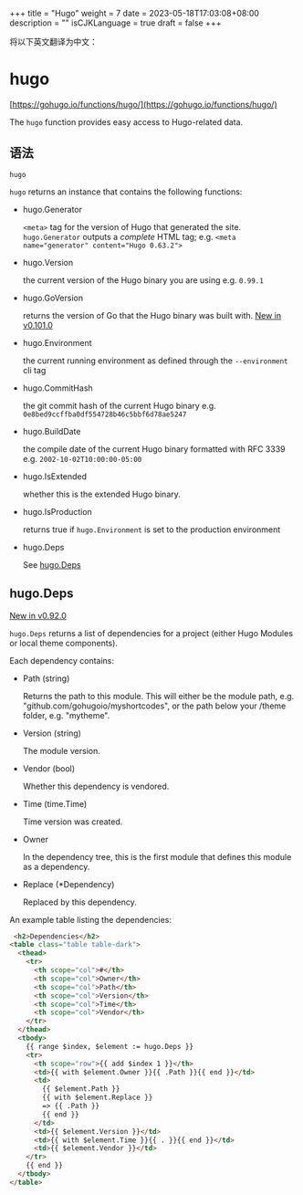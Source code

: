 +++
title = "Hugo"
weight = 7
date = 2023-05-18T17:03:08+08:00
description = ""
isCJKLanguage = true
draft = false
+++

将以下英文翻译为中文：
# hugo

[https://gohugo.io/functions/hugo/](https://gohugo.io/functions/hugo/)

The `hugo` function provides easy access to Hugo-related data.

## 语法

```
hugo
```

`hugo` returns an instance that contains the following functions:

- hugo.Generator

  `<meta>` tag for the version of Hugo that generated the site. `hugo.Generator` outputs a *complete* HTML tag; e.g. `<meta name="generator" content="Hugo 0.63.2">`

- hugo.Version

  the current version of the Hugo binary you are using e.g. `0.99.1`

- hugo.GoVersion

  returns the version of Go that the Hugo binary was built with. [New in v0.101.0](https://github.com/gohugoio/hugo/releases/tag/v0.101.0)

- hugo.Environment

  the current running environment as defined through the `--environment` cli tag

- hugo.CommitHash

  the git commit hash of the current Hugo binary e.g. `0e8bed9ccffba0df554728b46c5bbf6d78ae5247`

- hugo.BuildDate

  the compile date of the current Hugo binary formatted with RFC 3339 e.g. `2002-10-02T10:00:00-05:00`

- hugo.IsExtended

  whether this is the extended Hugo binary.

- hugo.IsProduction

  returns true if `hugo.Environment` is set to the production environment

- hugo.Deps

  See [hugo.Deps](https://gohugo.io/functions/hugo/#hugodeps)

## hugo.Deps 

[New in v0.92.0](https://github.com/gohugoio/hugo/releases/tag/v0.92.0)

`hugo.Deps` returns a list of dependencies for a project (either Hugo Modules or local theme components).

Each dependency contains:

- Path (string)

  Returns the path to this module. This will either be the module path, e.g. "github.com/gohugoio/myshortcodes", or the path below your /theme folder, e.g. "mytheme".

- Version (string)

  The module version.

- Vendor (bool)

  Whether this dependency is vendored.

- Time (time.Time)

  Time version was created.

- Owner

  In the dependency tree, this is the first module that defines this module as a dependency.

- Replace (*Dependency)

  Replaced by this dependency.

An example table listing the dependencies:

```html
 <h2>Dependencies</h2>
<table class="table table-dark">
  <thead>
    <tr>
      <th scope="col">#</th>
      <th scope="col">Owner</th>
      <th scope="col">Path</th>
      <th scope="col">Version</th>
      <th scope="col">Time</th>
      <th scope="col">Vendor</th>
    </tr>
  </thead>
  <tbody>
    {{ range $index, $element := hugo.Deps }}
    <tr>
      <th scope="row">{{ add $index 1 }}</th>
      <td>{{ with $element.Owner }}{{ .Path }}{{ end }}</td>
      <td>
        {{ $element.Path }}
        {{ with $element.Replace }}
        => {{ .Path }}
        {{ end }}
      </td>
      <td>{{ $element.Version }}</td>
      <td>{{ with $element.Time }}{{ . }}{{ end }}</td>
      <td>{{ $element.Vendor }}</td>
    </tr>
    {{ end }}
  </tbody>
</table>
```
